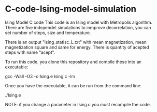 # C-code-Ising-model-simulation
Ising Model C code
This code is an Ising model with Metropolis algorithm. There are five independet simulations to inmprove decorrelation, you can set number of steps, size and temperature.

There is an output "Ising_statisc_L.txt" with mean magnetization, mean magnetization square and same for energy. There is quantity of acepted steps with name "acept".

To run this code, you clone this repository and compile these into an executable:

gcc -Wall -O3 -o Ising.e Ising.c -lm

Once you have the executable, it can be run from the command line:

./Ising.e

NOTE: if you change a parameter in Ising.c you must recompile the code.
